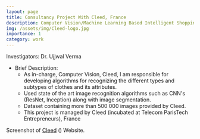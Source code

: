 ```yaml
---
layout: page
title: Consultancy Project With Cleed, France
description: Computer Vision/Machine Learning Based Intelligent Shopping Assistant 
img: /assets/img/Cleed-logo.jpg
importance: 1
category: work
---
```



 Investigators: Dr. Ujjwal Verma
  - Brief Description:
    - As in-charge, Computer Vision, Cleed, I am responsible for developing algorithms for recognizing the different types and subtypes of clothes and its attributes.
    - Used state of the art image recognition algorithms such as CNN's (ResNet, Inception) along with image segmentation.
    - Dataset containing more than 500 000 images provided by Cleed. 
    - This project is managed by Cleed (incubated at Telecom ParisTech Entrepreneurs), France



<div class="row">
    <div class="col-sm mt-3 mt-md-0">
        <img class="img-fluid rounded z-depth-1" src="{{ '/assets/img/Cleed.jpg' | relative_url }}" alt="" title="Cleed Website"/>
    </div>
</div>
<div class="caption">
    Screenshot of <a href="https://cleed.ai/" target="_blank">Cleed</a>  () Website.
</div>


```
